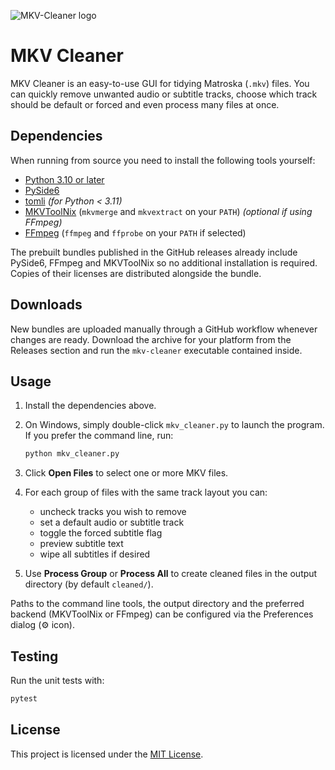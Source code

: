 ![MKV-Cleaner logo](https://github.com/user-attachments/assets/12e97868-79b2-4dce-a4a4-e50df257e568)


# MKV Cleaner

MKV Cleaner is an easy-to-use GUI for tidying Matroska (`.mkv`) files. You can quickly remove unwanted audio or subtitle tracks, choose which track should be default or forced and even process many files at once.

## Dependencies

When running from source you need to install the following tools yourself:

- [Python 3.10 or later](https://www.python.org/downloads/)
- [PySide6](https://pypi.org/project/PySide6/)
- [tomli](https://pypi.org/project/tomli/) *(for Python < 3.11)*
- [MKVToolNix](https://mkvtoolnix.download/) (`mkvmerge` and `mkvextract` on your `PATH`) *(optional if using FFmpeg)*
- [FFmpeg](https://ffmpeg.org/) (`ffmpeg` and `ffprobe` on your `PATH` if selected)

The prebuilt bundles published in the GitHub releases already include PySide6,
FFmpeg and MKVToolNix so no additional installation is required. Copies of
their licenses are distributed alongside the bundle.

## Downloads

New bundles are uploaded manually through a GitHub workflow whenever changes are ready. Download the archive for your platform from the Releases section and run the `mkv-cleaner` executable contained inside.


## Usage

1. Install the dependencies above.

2. On Windows, simply double-click `mkv_cleaner.py` to launch the program. If you prefer the command line, run:

   ```bash
   python mkv_cleaner.py
   ```
3. Click **Open Files** to select one or more MKV files.
4. For each group of files with the same track layout you can:
   - uncheck tracks you wish to remove
   - set a default audio or subtitle track
   - toggle the forced subtitle flag
   - preview subtitle text
   - wipe all subtitles if desired
5. Use **Process Group** or **Process All** to create cleaned files in the output directory (by default `cleaned/`).

Paths to the command line tools, the output directory and the preferred backend (MKVToolNix or FFmpeg) can be configured via the Preferences dialog (⚙️ icon).

## Testing

Run the unit tests with:

```bash
pytest
```


## License

This project is licensed under the [MIT License](LICENSE).

